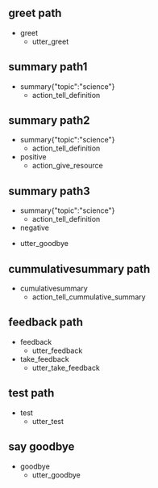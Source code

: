 ## greet path
* greet
  - utter_greet

## summary path1
* summary{"topic":"science"}
  - action_tell_definition

## summary path2
* summary{"topic":"science"}
  - action_tell_definition
* positive
  - action_give_resource

## summary path3
* summary{"topic":"science"}
  - action_tell_definition
 * negative
  - utter_goodbye

## cummulativesummary path
* cumulativesummary
  - action_tell_cummulative_summary

## feedback path
* feedback
  - utter_feedback
* take_feedback
  - utter_take_feedback
  
## test path
* test
  - utter_test

## say goodbye
* goodbye
  - utter_goodbye
